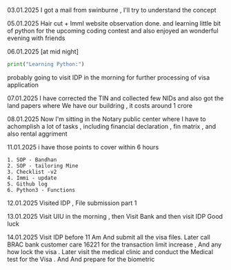 03.01.2025
I got a mail from swinburne , I'll try to understand the concept 

05.01.2025
Hair cut + ImmI website observation done. and learning little bit of python for the upcoming coding contest and also enjoyed an wonderful evening with friends 

06.01.2025
[at mid night]
```python
print("Learning Python:")
```
probably going to visit IDP in the morning for further processing of visa application

07.01.2025
I have corrected the TIN and collected few NIDs and also got the land papers where We have our buildring , it costs around 1 crore 

08.01.2025
Now I'm sitting in the Notary public center where I have to achomplish a lot of tasks , including financial declaration , fin matrix , and also rental aggriment 

11.01.2025
i have those points to cover within 6 hours
```
1. SOP - Bandhan 
2. SOP - tailoring Mine 
3. Checklist -v2
4. Immi - update 
5. Github log 
6. Python3 - Functions
```

12.01.2025 
Visited IDP , File submission part 1

13.01.2025
Visit UIU in the morning , then Visit Bank and then visit IDP 
Good luck 

14.01.2025
Visit IDP before 11 Am And submit all the visa files. Later call BRAC bank customer care 16221 for the transaction limit increase , And any how lock the visa . Later visit the medical clinic and conduct the Medical test for the Visa . And And prepare for the biometric 